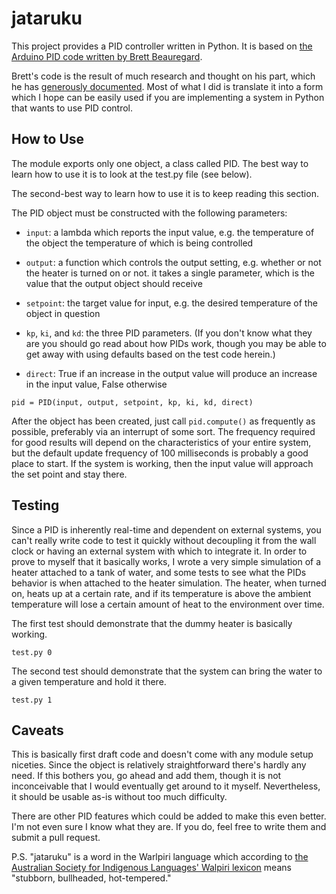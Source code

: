 jataruku
========

This project provides a PID controller written in Python. It is based on 
[the Arduino PID code written by Brett Beauregard](https://github.com/br3ttb/Arduino-PID-Library).

Brett's code is the result of much research and thought on his part, which
he has [generously documented](http://brettbeauregard.com/blog/2011/04/improving-the-beginners-pid-introduction/).
Most of what I did is translate it into a form which I hope can be easily
used if you are implementing a system in Python that wants to use PID
control.

How to Use
----------

The module exports only one object, a class called PID. The best way
to learn how to use it is to look at the test.py file (see below).

The second-best way to learn how to use it is to keep reading this
section.

The PID object must be constructed with the following parameters:

* ``input``: a lambda which reports the input value, e.g. the temperature of the object the temperature of which is being controlled

* ``output``: a function which controls the output setting, e.g. whether
  or not the heater is turned on or not. it takes a single parameter,
  which is the value that the output object should receive

* ``setpoint``: the target value for input, e.g. the desired temperature
  of the object in question

* ``kp``, ``ki``, and ``kd``: the three PID parameters.  (If you don't know
  what they are you should go read about how PIDs work, though you may
  be able to get away with using defaults based on the test code herein.)

* ``direct``: True if an increase in the output value will produce an
  increase in the input value, False otherwise

``pid = PID(input, output, setpoint, kp, ki, kd, direct)``

After the object has been created, just call ``pid.compute()`` as
frequently as possible, preferably via an interrupt of some sort. The
frequency required for good results will depend on the characteristics
of your entire system, but the default update frequency of 100
milliseconds is probably a good place to start. If the system is
working, then the input value will approach the set point and stay there.

Testing
-------

Since a PID is inherently real-time and dependent on external systems,
you can't really write code to test it quickly without decoupling it
from the wall clock or having an external system with which to integrate it.
In order to prove to myself that it basically works, I wrote a very simple
simulation of a heater attached to a tank of water, and some tests to
see what the PIDs behavior is when attached to the heater simulation.
The heater, when turned on, heats up at a certain rate, and if its
temperature is above the ambient temperature will
lose a certain amount of heat to the environment over time.

The first test should demonstrate that the dummy heater is basically working.

    test.py 0

The second test should demonstrate that the system can bring the water to
a given temperature and hold it there.

    test.py 1


Caveats
-------

This is basically first draft code and doesn't come with any module
setup niceties. Since the object is relatively straightforward there's
hardly any need. If this bothers you, go ahead and add them,
though it is not inconceivable that I would eventually get around to it
myself. Nevertheless, it should be usable as-is without too much
difficulty.

There are other PID features which could be added to make this even
better. I'm not even sure I know what they are. If you do, feel free
to write them and submit a pull request.

P.S. "jataruku" is a word in the Warlpiri language which according to
[the Australian Society for Indigenous Languages' Walpiri lexicon](http://ausil.org/Dictionary/Warlpiri/lexicon/index.htm) means
"stubborn, bullheaded, hot-tempered."
